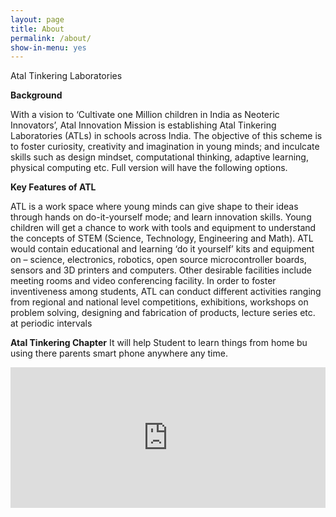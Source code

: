 ```yaml
---
layout: page
title: About
permalink: /about/
show-in-menu: yes
---
```


Atal Tinkering Laboratories

**Background**

With a vision to ‘Cultivate one Million children in India as Neoteric Innovators’, Atal Innovation Mission is establishing Atal Tinkering Laboratories (ATLs) in schools across India. The objective of this scheme is to foster curiosity, creativity and imagination in young minds; and inculcate skills such as design mindset, computational thinking, adaptive learning, physical computing etc.
Full version will have the following options.


**Key Features of ATL**

ATL is a work space where young minds can give shape to their ideas through hands on do-it-yourself mode; and learn innovation skills. Young children will get a chance to work with tools and equipment to understand the concepts of STEM (Science, Technology, Engineering and Math). ATL would contain educational and learning ‘do it yourself’ kits and equipment on – science, electronics, robotics, open source microcontroller boards, sensors and 3D printers and computers. Other desirable facilities include meeting rooms and video conferencing facility.
In order to foster inventiveness among students, ATL can conduct different activities ranging from regional and national level competitions, exhibitions, workshops on problem solving, designing and fabrication of products, lecture series etc. at periodic intervals
 

**Atal Tinkering Chapter**
It will help Student to learn things from home bu using there parents smart phone anywhere any time.


<iframe src="https://www.youtube.com/embed/78CcarCgt8Y" style="width: 100%; height: 225px" frameborder="0">
